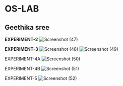# OS-LAB
## Geethika sree
**EXPERIMENT-2**
![Screenshot (47)](https://github.com/user-attachments/assets/79cbf482-c0bf-4ef7-9135-57140ba43032)


__EXPERIMENT-3__
![Screenshot (48)](https://github.com/user-attachments/assets/a7047b22-f159-4d8f-9bfe-f4418d4447a3)
![Screenshot (49)](https://github.com/user-attachments/assets/4ab531cb-817e-4247-bc63-b3eedf80cc66)


EXPERIMENT-4A
![Screenshot (50)](https://github.com/user-attachments/assets/ac0f1fa9-014b-4d7d-8644-32e96c59b0a1)

EXPERIMENT-4B
![Screenshot (51)](https://github.com/user-attachments/assets/9e420c28-494d-49c4-9633-97a33bd970a6)


EXPERIMENT-5
![Screenshot (52)](https://github.com/user-attachments/assets/7a09eff1-5fc7-4cd5-b117-a9303de5cd61)
